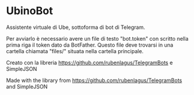 # UbinoBot
Assistente virtuale di Ube, sottoforma di bot di Telegram.

Per avviarlo è necessario avere un file di testo "bot.token" con scritto nella prima riga il token dato da BotFather.
Questo file deve trovarsi in una cartella chiamata "files/" situata nella cartella principale.

Creato con la libreria https://github.com/rubenlagus/TelegramBots e SimpleJSON

Made with the library from https://github.com/rubenlagus/TelegramBots and SimpleJSON
